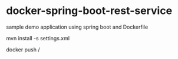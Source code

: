 # docker-spring-boot-rest-service
sample demo application using spring boot and Dockerfile

mvn install -s settings.xml

docker push <username>/<artifactid>

